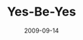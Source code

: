 ---
layout: music 
title: "Yes-Be-Yes"
series: "Commitment"
date: 2009-09-14 
description: "Chuck Mingo discusses the importance of keeping commitments."
audio: "http://s3.amazonaws.com/crossroadsaudiomessages/commitment.mp3"
audio-duration: "32:27"
---